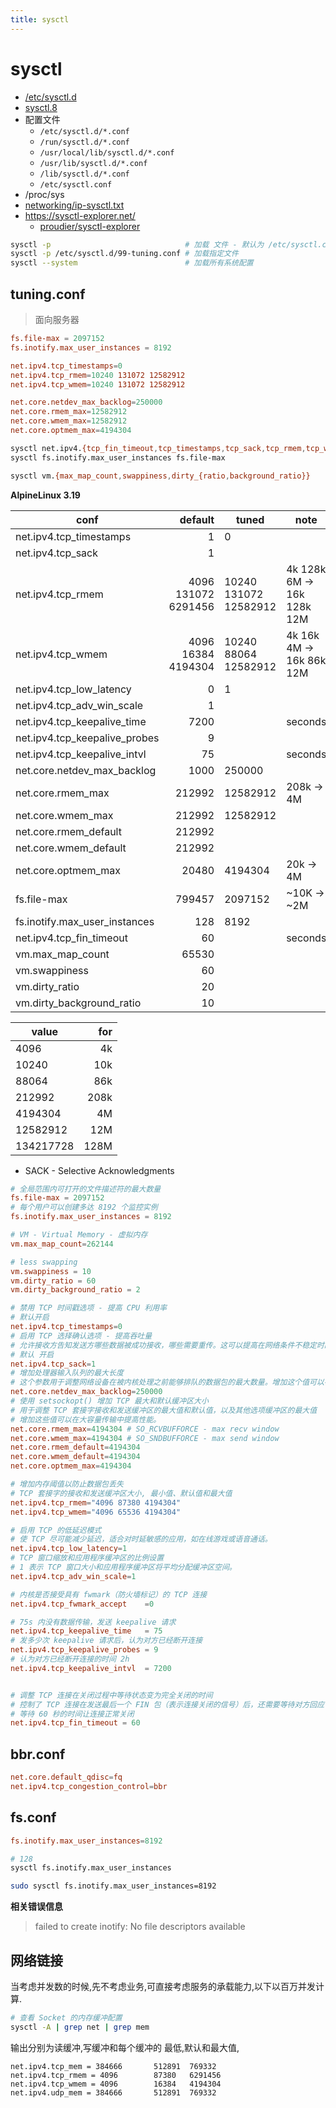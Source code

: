 ```yaml
---
title: sysctl
---
```


# sysctl

- [/etc/sysctl.d](https://man7.org/linux/man-pages/man5/sysctl.d.5.html)
- [sysctl.8](https://man7.org/linux/man-pages/man8/sysctl.8.html)
- 配置文件
  - `/etc/sysctl.d/*.conf`
  - `/run/sysctl.d/*.conf`
  - `/usr/local/lib/sysctl.d/*.conf`
  - `/usr/lib/sysctl.d/*.conf`
  - `/lib/sysctl.d/*.conf`
  - `/etc/sysctl.conf`
- /proc/sys
- [networking/ip-sysctl.txt](https://www.kernel.org/doc/Documentation/networking/ip-sysctl.txt)
- https://sysctl-explorer.net/
  - [proudier/sysctl-explorer](https://github.com/proudier/sysctl-explorer)

```bash
sysctl -p                              # 加载 文件 - 默认为 /etc/sysctl.conf
sysctl -p /etc/sysctl.d/99-tuning.conf # 加载指定文件
sysctl --system                        # 加载所有系统配置
```

## tuning.conf

> 面向服务器

```conf
fs.file-max = 2097152
fs.inotify.max_user_instances = 8192

net.ipv4.tcp_timestamps=0
net.ipv4.tcp_rmem=10240 131072 12582912
net.ipv4.tcp_wmem=10240 131072 12582912

net.core.netdev_max_backlog=250000
net.core.rmem_max=12582912
net.core.wmem_max=12582912
net.core.optmem_max=4194304
```

```bash
sysctl net.ipv4.{tcp_fin_timeout,tcp_timestamps,tcp_sack,tcp_rmem,tcp_wmem,tcp_low_latency,tcp_adv_win_scale} net.core.netdev_max_backlog net.core.{rmem_max,wmem_max,rmem_default,wmem_default,optmem_max}
sysctl fs.inotify.max_user_instances fs.file-max

sysctl vm.{max_map_count,swappiness,dirty_{ratio,background_ratio}}
```

**AlpineLinux 3.19**

| conf                          |             default | tuned                 | note                       |
| ----------------------------- | ------------------: | --------------------- | -------------------------- |
| net.ipv4.tcp_timestamps       |                   1 | 0                     |
| net.ipv4.tcp_sack             |                   1 |                       |
| net.ipv4.tcp_rmem             | 4096 131072 6291456 | 10240 131072 12582912 | 4k 128k 6M -> 16k 128k 12M |
| net.ipv4.tcp_wmem             |  4096 16384 4194304 | 10240 88064 12582912  | 4k 16k 4M -> 16k 86k 12M   |
| net.ipv4.tcp_low_latency      |                   0 | 1                     |
| net.ipv4.tcp_adv_win_scale    |                   1 |                       |
| net.ipv4.tcp_keepalive_time   |                7200 |                       | seconds                    |
| net.ipv4.tcp_keepalive_probes |                   9 |                       |
| net.ipv4.tcp_keepalive_intvl  |                  75 |                       | seconds                    |
| net.core.netdev_max_backlog   |                1000 | 250000                |
| net.core.rmem_max             |              212992 | 12582912              | 208k -> 4M                 |
| net.core.wmem_max             |              212992 | 12582912              |
| net.core.rmem_default         |              212992 |                       |
| net.core.wmem_default         |              212992 |                       |
| net.core.optmem_max           |               20480 | 4194304               | 20k -> 4M                  |
| fs.file-max                   |              799457 | 2097152               | ~10K -> ~2M                |
| fs.inotify.max_user_instances |                 128 | 8192                  |
| net.ipv4.tcp_fin_timeout      |                  60 |                       | seconds                    |
| vm.max_map_count              |               65530 |
| vm.swappiness                 |                  60 |
| vm.dirty_ratio                |                  20 |
| vm.dirty_background_ratio     |                  10 |

| value     |  for |
| --------- | ---: |
| 4096      |   4k |
| 10240     |  10k |
| 88064     |  86k |
| 212992    | 208k |
| 4194304   |   4M |
| 12582912  |  12M |
| 134217728 | 128M |

- SACK - Selective Acknowledgments

```conf
# 全局范围内可打开的文件描述符的最大数量
fs.file-max = 2097152
# 每个用户可以创建多达 8192 个监控实例
fs.inotify.max_user_instances = 8192

# VM - Virtual Memory - 虚拟内存
vm.max_map_count=262144

# less swapping
vm.swappiness = 10
vm.dirty_ratio = 60
vm.dirty_background_ratio = 2

# 禁用 TCP 时间戳选项 - 提高 CPU 利用率
# 默认开启
net.ipv4.tcp_timestamps=0
# 启用 TCP 选择确认选项 - 提高吞吐量
# 允许接收方告知发送方哪些数据被成功接收，哪些需要重传。这可以提高在网络条件不稳定时的 TCP 性能。
# 默认 开启
net.ipv4.tcp_sack=1
# 增加处理器输入队列的最大长度
# 这个参数用于调整网络设备在被内核处理之前能够排队的数据包的最大数量。增加这个值可以在高速网络环境下防止数据包丢失。
net.core.netdev_max_backlog=250000
# 使用 setsockopt() 增加 TCP 最大和默认缓冲区大小
# 用于调整 TCP 套接字接收和发送缓冲区的最大值和默认值，以及其他选项缓冲区的最大值
# 增加这些值可以在大容量传输中提高性能。
net.core.rmem_max=4194304 # SO_RCVBUFFORCE - max recv window
net.core.wmem_max=4194304 # SO_SNDBUFFORCE - max send window
net.core.rmem_default=4194304
net.core.wmem_default=4194304
net.core.optmem_max=4194304

# 增加内存阈值以防止数据包丢失
# TCP 套接字的接收和发送缓冲区大小, 最小值、默认值和最大值
net.ipv4.tcp_rmem="4096 87380 4194304"
net.ipv4.tcp_wmem="4096 65536 4194304"

# 启用 TCP 的低延迟模式
# 使 TCP 尽可能减少延迟，适合对时延敏感的应用，如在线游戏或语音通话。
net.ipv4.tcp_low_latency=1
# TCP 窗口缩放和应用程序缓冲区的比例设置
# 1 表示 TCP 窗口大小和应用程序缓冲区将平均分配缓冲区空间。
net.ipv4.tcp_adv_win_scale=1

# 内核是否接受具有 fwmark（防火墙标记）的 TCP 连接
net.ipv4.tcp_fwmark_accept    =0

# 75s 内没有数据传输，发送 keepalive 请求
net.ipv4.tcp_keepalive_time   = 75
# 发多少次 keepalive 请求后，认为对方已经断开连接
net.ipv4.tcp_keepalive_probes = 9
# 认为对方已经断开连接的时间 2h
net.ipv4.tcp_keepalive_intvl  = 7200


# 调整 TCP 连接在关闭过程中等待状态变为完全关闭的时间
# 控制了 TCP 连接在发送最后一个 FIN 包（表示连接关闭的信号）后，还需要等待对方回应 ACK（确认）包的时间
# 等待 60 秒的时间让连接正常关闭
net.ipv4.tcp_fin_timeout = 60
```

## bbr.conf

```conf
net.core.default_qdisc=fq
net.ipv4.tcp_congestion_control=bbr
```

## fs.conf

```conf
fs.inotify.max_user_instances=8192
```

```bash
# 128
sysctl fs.inotify.max_user_instances

sudo sysctl fs.inotify.max_user_instances=8192
```

**相关错误信息**

> failed to create inotify: No file descriptors available

## 网络链接

当考虑并发数的时候,先不考虑业务,可直接考虑服务的承载能力,以下以百万并发计算.

```bash
# 查看 Socket 的内存缓冲配置
sysctl -A | grep net | grep mem
```

输出分别为读缓冲,写缓冲和每个缓冲的 最低,默认和最大值,

```
net.ipv4.tcp_mem = 384666       512891  769332
net.ipv4.tcp_rmem = 4096        87380   6291456
net.ipv4.tcp_wmem = 4096        16384   4194304
net.ipv4.udp_mem = 384666       512891  769332
```
